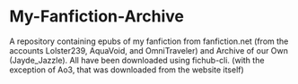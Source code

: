 # My-Fanfiction-Archive
A repository containing epubs of my fanfiction from fanfiction.net (from the accounts Lolster239, AquaVoid, and OmniTraveler) and Archive of our Own (Jayde_Jazzle). All have been downloaded using fichub-cli.
(with the exception of Ao3, that was downloaded from the website itself)
